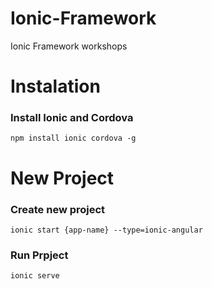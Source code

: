 # Ionic-Framework
Ionic Framework workshops

# Instalation

### Install Ionic and Cordova
`npm install ionic cordova -g`

# New Project

### Create new project

`ionic start {app-name} --type=ionic-angular`

### Run Prpject 

`ionic serve`
